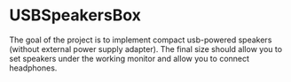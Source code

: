 # USBSpeakersBox
 
The goal of the project is to implement compact usb-powered speakers (without external power supply adapter). The final size should allow you to set speakers under the working monitor and allow you to connect headphones.
